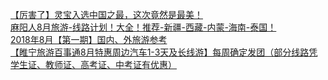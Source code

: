   
[【厉害了】灵宝入选中国之最，这次竟然是最美！](http://www.dianyue.me/archives/821/1y9u9s875tdz8blp/)  
[麻阳人8月旅游-线路计划！大全！推荐-新疆-西藏-内蒙-海南-泰国！](http://www.dianyue.me/archives/039/ijirfa7iodi3an50/)  
[2018年8月【第一期】国内、外旅游参考](http://www.dianyue.me/archives/125/k3x0s1qscf9ksazz/)  
[【睢宁旅游百事通8月特惠周边汽车1-3天及长线游】每周确定发团（部分线路凭学生证、教师证、高考证、中考证有优惠）](http://www.dianyue.me/archives/197/7b7zseco254adbla/)